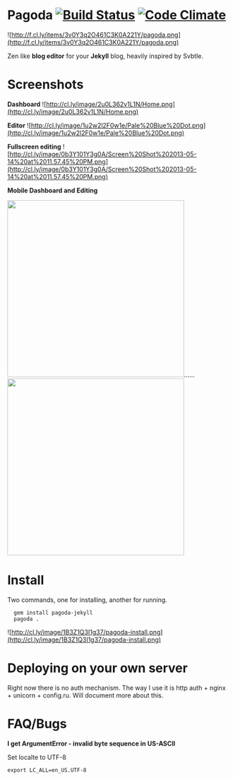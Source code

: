 Pagoda    [![Build Status](https://travis-ci.org/alagu/pagoda.png?branch=master)](https://travis-ci.org/alagu/pagoda) [![Code Climate](https://codeclimate.com/github/alagu/pagoda.png)](https://codeclimate.com/github/alagu/pagoda)
=========


![http://f.cl.ly/items/3v0Y3q2O461C3K0A221Y/pagoda.png](http://f.cl.ly/items/3v0Y3q2O461C3K0A221Y/pagoda.png)

Zen like **blog editor** for your **Jekyll** blog, heavily inspired by Svbtle. 

Screenshots
===========

**Dashboard**
![http://cl.ly/image/2u0L362v1L1N/Home.png](http://cl.ly/image/2u0L362v1L1N/Home.png)

**Editor**
![http://cl.ly/image/1u2w2l2F0w1e/Pale%20Blue%20Dot.png](http://cl.ly/image/1u2w2l2F0w1e/Pale%20Blue%20Dot.png)

**Fullscreen editing**
![http://cl.ly/image/0b3Y101Y3g0A/Screen%20Shot%202013-05-14%20at%2011.57.45%20PM.png](http://cl.ly/image/0b3Y101Y3g0A/Screen%20Shot%202013-05-14%20at%2011.57.45%20PM.png)

**Mobile Dashboard and Editing**


<img src="http://cl.ly/image/2j1V2n2z0f0s/2013-05-15%2000.10.22.png" width="400"/>......<img src="http://cl.ly/image/030i1G0c3d0u/2013-05-15%2000.10.57.png" width="400"/>


Install
=======

Two commands, one for installing, another for running.

```
  gem install pagoda-jekyll
  pagoda .
```


![http://cl.ly/image/1B3Z1Q3I1g37/pagoda-install.png](http://cl.ly/image/1B3Z1Q3I1g37/pagoda-install.png)



Deploying on your own server
============================

Right now there is no auth mechanism. The way I use it is http auth + nginx + unicorn + config.ru. Will document more about this.


FAQ/Bugs
========

**I get ArgumentError - invalid byte sequence in US-ASCII**

Set localte to UTF-8

```
export LC_ALL=en_US.UTF-8
```
